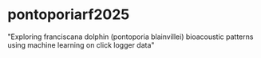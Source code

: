 # pontoporiarf2025
"Exploring franciscana dolphin (pontoporia blainvillei) bioacoustic patterns using machine learning on click logger data"
